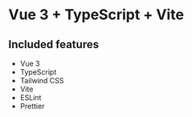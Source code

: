 # Vue 3 + TypeScript + Vite

## Included features

- Vue 3
- TypeScript
- Tailwind CSS
- Vite
- ESLint
- Prettier